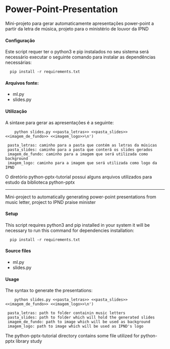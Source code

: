 # Power-Point-Presentation

Mini-projeto para gerar automaticamente apresentações power-point a partir da letra de música, projeto para o ministério de louvor da IPND

#### Configuração
Este script requer ter o python3 e pip instalados no seu sistema
será necessário executar o seguinte comando para instalar as dependências necessárias:
```shell script
  pip install -r requirements.txt
```

#### Arquivos fonte:
* ml.py
* slides.py


#### Utilização

A sintaxe para gerar as apresentações é a seguinte:
```shell script
    python slides.py <<pasta_letras>> <<pasta_slides>> <<imagem_de_fundo>> <<imagem_logo>>\n')

 pasta_letras: caminho para a pasta que contém as letras da músicas
 pasta_slides: caminho para a pasta que conterá os slides gerados 
 imagem_de_fundo: caminho para a imagem que será utilizada como background
 imagem_logo: caminho para a imagem que será utilizada como logo da IPND
```
O diretório python-pptx-tutorial possui alguns arquivos utilizados para estudo da biblioteca python-pptx

-----------------------------------------

Mini-project to automatically generating power-point presentations from music letter, project to IPND praise minister

#### Setup
This script requires python3 and pip installed in your system
it will be necessary to run this command for dependencies installation:
```shell script
  pip install -r requirements.txt
```

#### Source files
* ml.py
* slides.py

#### Usage

The syntax to generate the presentations:
```shell script
    python slides.py <<pasta_letras>> <<pasta_slides>> <<imagem_de_fundo>> <<imagem_logo>>\n')

 pasta_letras: path to folder containin music letters
 pasta_slides: path to folder which will hold the generated slides 
 imagem_de_fundo: path to image which will be used as background
 imagem_logo: path to image which will be used as IPND's logo
```

The python-pptx-tutorial directory contains some file utilized for python-pptx library study
